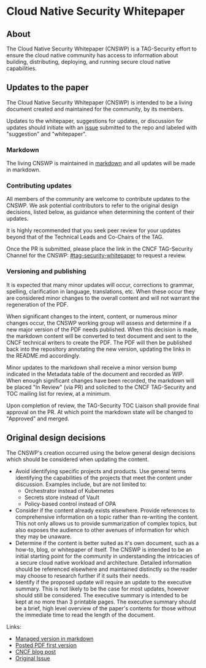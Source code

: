 # Cloud Native Security Whitepaper

## About

The Cloud Native Security Whitepaper (CNSWP) is a TAG-Security effort to ensure
the cloud native community has access to information about building,
distributing, deploying, and running secure cloud native capabilities.

## Updates to the paper

The Cloud Native Security Whitepaper (CNSWP) is intended to be a living document
created and maintained for the community, by its members.

Updates to the whitepaper, suggestions for updates, or discussion for updates
should initiate with an [issue](https://github.com/cncf/tag-security/issues)
submitted to the repo and labeled with "suggestion" and "whitepaper".

### Markdown

The living CNSWP is maintained in [markdown][whitepaper-md] and all updates will
be made in markdown.

### Contributing updates

All members of the community are welcome to contribute updates to the CNSWP. We
ask potential contributors to refer to the original design decisions, listed
below, as guidance when determining the content of their updates.

It is highly recommended that you seek peer review for your updates beyond that
of the Technical Leads and Co-Chairs of the TAG.

Once the PR is submitted, please place the link in the CNCF TAG-Security Channel
for the CNSWP:
[#tag-security-whitepaper](https://cloud-native.slack.com/archives/C017K5AN70T)
to request a review.

### Versioning and publishing

It is expected that many minor updates will occur, corrections to grammar,
spelling, clarification in language, translations, etc.  When these occur they
are considered minor changes to the overall content and will not warrant the
regeneration of the PDF.

When significant changes to the intent, content, or numerous minor changes
occur, the CNSWP working group will assess and determine if a new major version
of the PDF needs published.  When this decision is made, the markdown content
will be converted to text document and sent to the CNCF technical writers to
create the PDF.  The PDF will then be published back into the repository
annotating the new version, updating the links in the README.md accordingly.

Minor updates to the markdown shall receive a minor version bump indicated in
the Metadata table of the document and recorded as WIP.  When enough significant
changes have been recorded, the markdown will be placed "In Review" (via PR) and
solicited to the CNCF TAG-Security and TOC mailing list for review, at a
minimum.

Upon completion of review, the TAG-Security TOC Liaison shall provide final
approval on the PR.  At which point the markdown state will be changed to
"Approved" and merged.

## Original design decisions

The CNSWP's creation occurred using the below general design decisions which
should be considered when updating the content.

* Avoid identifying specific projects and products.  Use general terms
  identifying the capabilities of the projects that meet the content under
  discussion.  Examples include, but are not limited to:
  * Orchestrator instead of Kubernetes
  * Secrets store instead of Vault
  * Policy-based control instead of OPA
* Consider if the content already exists elsewhere.  Provide references to
  comprehensive information on a topic rather than re-writing the content.  This
  not only allows us to provide summarization of complex topics, but also
  exposes the audience to other avenues of information for which they may be
  unaware.
* Determine if the content is better suited as it's own document, such as a
  how-to, blog, or whitepaper of itself.  The CNSWP is intended to be an initial
  starting point for the community in understanding the intricacies of a secure
  cloud native workload and architecture.  Detailed information should be
  referenced elsewhere and maintained distinctly so the reader may choose to
  research further if it suits their needs.
* Identify if the proposed update will require an update to the executive
  summary.  This is not likely to be the case for most updates, however should
  still be considered.  The executive summary is intended to be kept at no more
  than 3 printable pages.  The executive summary should be a brief, high level
  overview of the paper's contents for those without the immediate time to read
  the length of the document.

Links:

* [Managed version in markdown][whitepaper-md]
* [Posted PDF first version][whitepaper-pdf-v1]
* [CNCF blog post][v1-blog-post]
* [Original Issue](https://github.com/cncf/tag-security/issues/138)

[whitepaper-md]:
https://github.com/cncf/tag-security/blob/main/security-whitepaper/cloud-native-security-whitepaper.md
[whitepaper-pdf-v1]:
https://github.com/cncf/tag-security/blob/main/security-whitepaper/CNCF_cloud-native-security-whitepaper-Nov2020.pdf
[v1-blog-post]:
https://www.cncf.io/blog/2020/11/18/announcing-the-cloud-native-security-white-paper/
